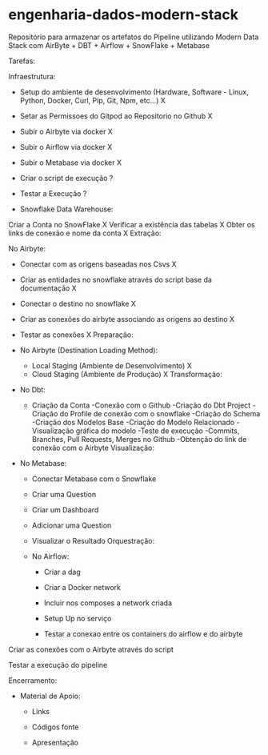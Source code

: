 # engenharia-dados-modern-stack

Repositório para armazenar os artefatos do Pipeline utilizando Modern Data Stack com AirByte + DBT + Airflow + SnowFlake + Metabase

Tarefas:

Infraestrutura:

- Setup do ambiente de desenvolvimento (Hardware, Software - Linux, Python, Docker, Curl, Pip, Git, Npm, etc...) X

- Setar as Permissoes do Gitpod ao Repositorio no Github X

- Subir o Airbyte via docker X

- Subir o Airflow via docker X

- Subir o Metabase via docker X

- Criar o script de execução ?

- Testar a Execução ?

- Snowflake Data Warehouse:

Criar a Conta no SnowFlake X
Verificar a existência das tabelas X
Obter os links de conexão e nome da conta X
Extração:

No Airbyte:

- Conectar com as origens baseadas nos Csvs X
- Criar as entidades no snowflake através do script base da documentação X
- Conectar o destino no snowflake X
- Criar as conexões do airbyte associando as origens ao destino X
- Testar as conexões X
Preparação:

- No Airbyte (Destination Loading Method):

    -   Local Staging (Ambiente de Desenvolvimento) X
    - Cloud Staging (Ambiente de Produção) X
Transformação:

- No Dbt:

    - Criação da Conta 
   -Conexão com o Github 
   -Criação do Dbt Project 
   -Criação do Profile de conexão com o snowflake 
   -Criação do Schema 
   -Criação dos Modelos Base 
   -Criação do Modelo Relacionado 
   -Visualização gráfica do modelo 
   -Teste de execução 
   -Commits, Branches, Pull Requests, Merges no Github 
   -Obtenção do link de conexão com o Airbyte 
Visualização:

- No Metabase:

  - Conectar Metabase com o Snowflake
  - Criar uma Question
  - Criar um Dashboard
  - Adicionar uma Question
  - Visualizar o Resultado
Orquestração:

  - No Airflow:

      - Criar a dag

      - Criar a Docker network

      - Incluir nos composes a network criada

      - Setup Up no serviço

      - Testar a conexao entre os containers do airflow e do airbyte

Criar as conexões com o Airbyte através do script

Testar a execução do pipeline

Encerramento:

 - Material de Apoio:

    - Links

    - Códigos fonte

    - Apresentação